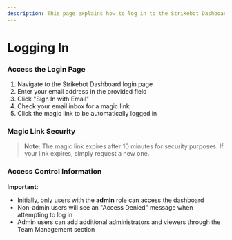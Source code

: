 ```yaml
---
description: This page explains how to log in to the Strikebot Dashboard.
---
```


# Logging In

### Access the Login Page

1. Navigate to the Strikebot Dashboard login page
2. Enter your email address in the provided field
3. Click "Sign In with Email"
4. Check your email inbox for a magic link
5. Click the magic link to be automatically logged in

### Magic Link Security

> **Note:** The magic link expires after 10 minutes for security purposes. If your link expires, simply request a new one.

### Access Control Information

**Important:**

* Initially, only users with the **admin** role can access the dashboard
* Non-admin users will see an "Access Denied" message when attempting to log in
* Admin users can add additional administrators and viewers through the Team Management section
